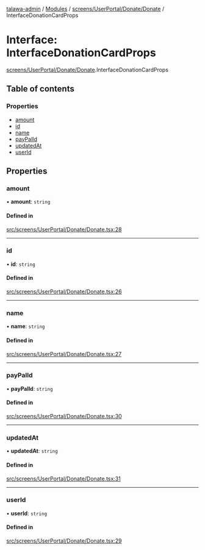 [talawa-admin](../README.md) / [Modules](../modules.md) / [screens/UserPortal/Donate/Donate](../modules/screens_UserPortal_Donate_Donate.md) / InterfaceDonationCardProps

# Interface: InterfaceDonationCardProps

[screens/UserPortal/Donate/Donate](../modules/screens_UserPortal_Donate_Donate.md).InterfaceDonationCardProps

## Table of contents

### Properties

- [amount](screens_UserPortal_Donate_Donate.InterfaceDonationCardProps.md#amount)
- [id](screens_UserPortal_Donate_Donate.InterfaceDonationCardProps.md#id)
- [name](screens_UserPortal_Donate_Donate.InterfaceDonationCardProps.md#name)
- [payPalId](screens_UserPortal_Donate_Donate.InterfaceDonationCardProps.md#paypalid)
- [updatedAt](screens_UserPortal_Donate_Donate.InterfaceDonationCardProps.md#updatedat)
- [userId](screens_UserPortal_Donate_Donate.InterfaceDonationCardProps.md#userid)

## Properties

### amount

• **amount**: `string`

#### Defined in

[src/screens/UserPortal/Donate/Donate.tsx:28](https://github.com/AVtheking/talawa-admin/blob/2c36281/src/screens/UserPortal/Donate/Donate.tsx#L28)

___

### id

• **id**: `string`

#### Defined in

[src/screens/UserPortal/Donate/Donate.tsx:26](https://github.com/AVtheking/talawa-admin/blob/2c36281/src/screens/UserPortal/Donate/Donate.tsx#L26)

___

### name

• **name**: `string`

#### Defined in

[src/screens/UserPortal/Donate/Donate.tsx:27](https://github.com/AVtheking/talawa-admin/blob/2c36281/src/screens/UserPortal/Donate/Donate.tsx#L27)

___

### payPalId

• **payPalId**: `string`

#### Defined in

[src/screens/UserPortal/Donate/Donate.tsx:30](https://github.com/AVtheking/talawa-admin/blob/2c36281/src/screens/UserPortal/Donate/Donate.tsx#L30)

___

### updatedAt

• **updatedAt**: `string`

#### Defined in

[src/screens/UserPortal/Donate/Donate.tsx:31](https://github.com/AVtheking/talawa-admin/blob/2c36281/src/screens/UserPortal/Donate/Donate.tsx#L31)

___

### userId

• **userId**: `string`

#### Defined in

[src/screens/UserPortal/Donate/Donate.tsx:29](https://github.com/AVtheking/talawa-admin/blob/2c36281/src/screens/UserPortal/Donate/Donate.tsx#L29)
